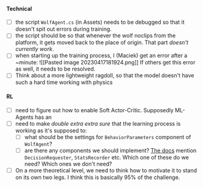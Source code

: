 #### Technical
 - [ ] the script `WolfAgent.cs` (in Assets) needs to be debugged so that it doesn't spit out errors during training.
 - [ ] the script should be so that whenever the wolf noclips from the platform, it gets moved back to the place of origin. That part *doesn't currently work*. 
 - [ ] when starting up the training process, I (Maciek) get an error after a ~minute: ![[Pasted image 20230417181924.png]]
 If others get this error as well, it needs to be resolved. 
  - [ ] Think about a more lightweight ragdoll, so that the model doesn't have such a hard time working with physics

#### RL
 - [ ] need to figure out how to enable Soft Actor-Critic. Supposedly ML-Agents has an
 - [ ] need to make *double extra extra sure* that the learning process is working as it's supposed to:
	- [ ] what should be the settings for `BehaviorParameters` component of `WolfAgent`?
	- [ ] are there any components we should implement? [The docs](https://docs.unity3d.com/Packages/com.unity.ml-agents@1.0/api/Unity.MLAgents.Agent.html) mention `DecisionRequester`, `StatsRecorder` etc. Which one of these do we need? Which ones we don't need?
 - [ ] On a more theoretical level, we need to think how to motivate it to stand on its own two legs. I think this is basically 95% of the challenge.